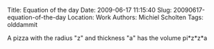 Title: Equation of the day
Date: 2009-06-17 11:15:40
Slug: 20090617-equation-of-the-day
Location: Work
Authors: Michiel Scholten
Tags: olddammit

<p>A pizza with the radius "z" and thickness "a" has the volume pi*z*z*a</p>